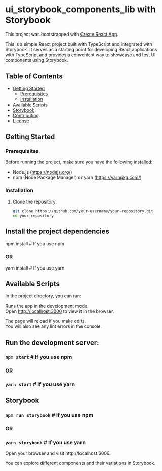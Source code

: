 # ui_storybook_components_lib with Storybook

This project was bootstrapped with [Create React App](https://github.com/facebook/create-react-app).

This is a simple React project built with TypeScript and integrated with Storybook. It serves as a starting point for developing React applications with TypeScript and provides a convenient way to showcase and test UI components using Storybook.

## Table of Contents

- [Getting Started](#getting-started)
  - [Prerequisites](#prerequisites)
  - [Installation](#installation)
- [Available Scripts](#available-scripts)
- [Storybook](#storybook)
- [Contributing](#contributing)
- [License](#license)

## Getting Started

### Prerequisites

Before running the project, make sure you have the following installed:

- Node.js (https://nodejs.org/)
- npm (Node Package Manager) or yarn (https://yarnpkg.com/)

### Installation

1. Clone the repository:

   ```bash
   git clone https://github.com/your-username/your-repository.git
   cd your-repository


## Install the project dependencies

npm install   # If you use npm
### OR
yarn install  # If you use yarn

## Available Scripts

In the project directory, you can run:

Runs the app in the development mode.\
Open [http://localhost:3000](http://localhost:3000) to view it in the browser.

The page will reload if you make edits.\
You will also see any lint errors in the console.

## Run the development server:

### `npm start`   # If you use npm
### OR
### `yarn start`  # If you use yarn

## Storybook
### `npm run storybook`   # If you use npm
### OR
### `yarn storybook`      # If you use yarn

Open your browser and visit http://localhost:6006.

You can explore different components and their variations in Storybook.
